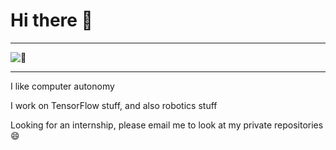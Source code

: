 # Hi there 👋

---

![:eyes:](githubFront.gif)

---

I like computer autonomy

I work on TensorFlow stuff, and also robotics stuff

Looking for an internship, please email me to look at my private repositories 😄
